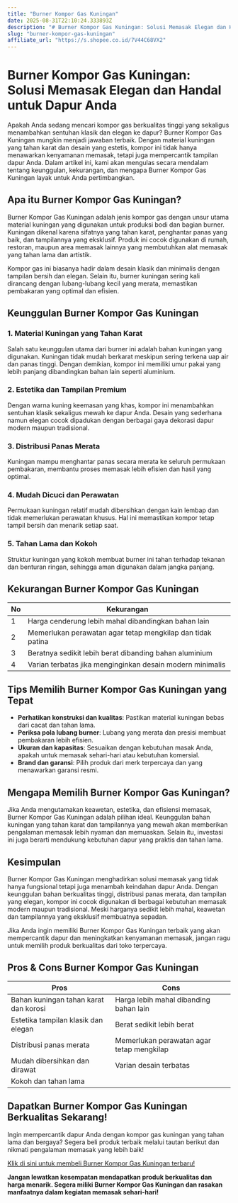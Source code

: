 ```yaml
---
title: "Burner Kompor Gas Kuningan"
date: 2025-08-31T22:10:24.333893Z
description: "# Burner Kompor Gas Kuningan: Solusi Memasak Elegan dan Handal untuk Dapur Anda..."
slug: "burner-kompor-gas-kuningan"
affiliate_url: "https://s.shopee.co.id/7V44C68VX2"
---
```

# Burner Kompor Gas Kuningan: Solusi Memasak Elegan dan Handal untuk Dapur Anda

Apakah Anda sedang mencari kompor gas berkualitas tinggi yang sekaligus menambahkan sentuhan klasik dan elegan ke dapur? Burner Kompor Gas Kuningan mungkin menjadi jawaban terbaik. Dengan material kuningan yang tahan karat dan desain yang estetis, kompor ini tidak hanya menawarkan kenyamanan memasak, tetapi juga mempercantik tampilan dapur Anda. Dalam artikel ini, kami akan mengulas secara mendalam tentang keunggulan, kekurangan, dan mengapa Burner Kompor Gas Kuningan layak untuk Anda pertimbangkan.

## Apa itu Burner Kompor Gas Kuningan?

Burner Kompor Gas Kuningan adalah jenis kompor gas dengan unsur utama material kuningan yang digunakan untuk produksi bodi dan bagian burner. Kuningan dikenal karena sifatnya yang tahan karat, penghantar panas yang baik, dan tampilannya yang eksklusif. Produk ini cocok digunakan di rumah, restoran, maupun area memasak lainnya yang membutuhkan alat memasak yang tahan lama dan artistik.

Kompor gas ini biasanya hadir dalam desain klasik dan minimalis dengan tampilan bersih dan elegan. Selain itu, burner kuningan sering kali dirancang dengan lubang-lubang kecil yang merata, memastikan pembakaran yang optimal dan efisien.

## Keunggulan Burner Kompor Gas Kuningan

### 1. Material Kuningan yang Tahan Karat

Salah satu keunggulan utama dari burner ini adalah bahan kuningan yang digunakan. Kuningan tidak mudah berkarat meskipun sering terkena uap air dan panas tinggi. Dengan demikian, kompor ini memiliki umur pakai yang lebih panjang dibandingkan bahan lain seperti aluminium.

### 2. Estetika dan Tampilan Premium

Dengan warna kuning keemasan yang khas, kompor ini menambahkan sentuhan klasik sekaligus mewah ke dapur Anda. Desain yang sederhana namun elegan cocok dipadukan dengan berbagai gaya dekorasi dapur modern maupun tradisional.

### 3. Distribusi Panas Merata

Kuningan mampu menghantar panas secara merata ke seluruh permukaan pembakaran, membantu proses memasak lebih efisien dan hasil yang optimal.

### 4. Mudah Dicuci dan Perawatan

Permukaan kuningan relatif mudah dibersihkan dengan kain lembap dan tidak memerlukan perawatan khusus. Hal ini memastikan kompor tetap tampil bersih dan menarik setiap saat.

### 5. Tahan Lama dan Kokoh

Struktur kuningan yang kokoh membuat burner ini tahan terhadap tekanan dan benturan ringan, sehingga aman digunakan dalam jangka panjang.

## Kekurangan Burner Kompor Gas Kuningan

| No | Kekurangan                                              |
|-----|----------------------------------------------------------|
| 1   | Harga cenderung lebih mahal dibandingkan bahan lain     |
| 2   | Memerlukan perawatan agar tetap mengkilap dan tidak patina |
| 3   | Beratnya sedikit lebih berat dibanding bahan aluminium   |
| 4   | Varian terbatas jika menginginkan desain modern minimalis |

## Tips Memilih Burner Kompor Gas Kuningan yang Tepat

- **Perhatikan konstruksi dan kualitas**: Pastikan material kuningan bebas dari cacat dan tahan lama.
- **Periksa pola lubang burner**: Lubang yang merata dan presisi membuat pembakaran lebih efisien.
- **Ukuran dan kapasitas**: Sesuaikan dengan kebutuhan masak Anda, apakah untuk memasak sehari-hari atau kebutuhan komersial.
- **Brand dan garansi**: Pilih produk dari merk terpercaya dan yang menawarkan garansi resmi.

## Mengapa Memilih Burner Kompor Gas Kuningan?

Jika Anda mengutamakan keawetan, estetika, dan efisiensi memasak, Burner Kompor Gas Kuningan adalah pilihan ideal. Keunggulan bahan kuningan yang tahan karat dan tampilannya yang mewah akan memberikan pengalaman memasak lebih nyaman dan memuaskan. Selain itu, investasi ini juga berarti mendukung kebutuhan dapur yang praktis dan tahan lama.

## Kesimpulan

Burner Kompor Gas Kuningan menghadirkan solusi memasak yang tidak hanya fungsional tetapi juga menambah keindahan dapur Anda. Dengan keunggulan bahan berkualitas tinggi, distribusi panas merata, dan tampilan yang elegan, kompor ini cocok digunakan di berbagai kebutuhan memasak modern maupun tradisional. Meski harganya sedikit lebih mahal, keawetan dan tampilannya yang eksklusif membuatnya sepadan.

Jika Anda ingin memiliki Burner Kompor Gas Kuningan terbaik yang akan mempercantik dapur dan meningkatkan kenyamanan memasak, jangan ragu untuk memilih produk berkualitas dari toko terpercaya.

## Pros & Cons Burner Kompor Gas Kuningan

| **Pros**                                              | **Cons**                                         |
|--------------------------------------------------------|--------------------------------------------------|
| Bahan kuningan tahan karat dan korosi                   | Harga lebih mahal dibanding bahan lain          |
| Estetika tampilan klasik dan elegan                   | Berat sedikit lebih berat                      |
| Distribusi panas merata                               | Memerlukan perawatan agar tetap mengkilap     |
| Mudah dibersihkan dan dirawat                        | Varian desain terbatas                         |
| Kokoh dan tahan lama                                |                                              |

## Dapatkan Burner Kompor Gas Kuningan Berkualitas Sekarang!

Ingin mempercantik dapur Anda dengan kompor gas kuningan yang tahan lama dan bergaya? Segera beli produk terbaik melalui tautan berikut dan nikmati pengalaman memasak yang lebih baik!

[Klik di sini untuk membeli Burner Kompor Gas Kuningan terbaru!](https://s.shopee.co.id/7V44C68VX2)

**Jangan lewatkan kesempatan mendapatkan produk berkualitas dan harga menarik. Segera miliki Burner Kompor Gas Kuningan dan rasakan manfaatnya dalam kegiatan memasak sehari-hari!**